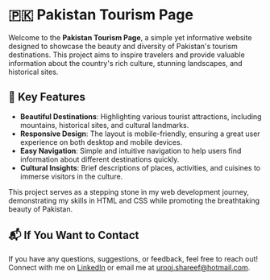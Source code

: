# 🇵🇰 Pakistan Tourism Page

Welcome to the **Pakistan Tourism Page**, a simple yet informative website designed to showcase the beauty and diversity of Pakistan's tourism destinations. This project aims to inspire travelers and provide valuable information about the country's rich culture, stunning landscapes, and historical sites.

## 🌟 Key Features
- **Beautiful Destinations**: Highlighting various tourist attractions, including mountains, historical sites, and cultural landmarks.
- **Responsive Design**: The layout is mobile-friendly, ensuring a great user experience on both desktop and mobile devices.
- **Easy Navigation**: Simple and intuitive navigation to help users find information about different destinations quickly.
- **Cultural Insights**: Brief descriptions of places, activities, and cuisines to immerse visitors in the culture.

This project serves as a stepping stone in my web development journey, demonstrating my skills in HTML and CSS while promoting the breathtaking beauty of Pakistan.

## 📬 If You Want to Contact
If you have any questions, suggestions, or feedback, feel free to reach out! Connect with me on [LinkedIn](https://www.linkedin.com/in/urooj-sharif-367686130/) or email me at [urooj.shareef@hotmail.com](mailto:your-email@example.com).
